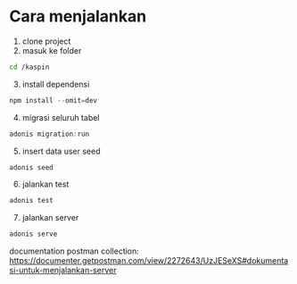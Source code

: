 # Cara menjalankan
1. clone project
2. masuk ke folder
```bash
cd /kaspin
```
3. install dependensi
```js
npm install --omit=dev
```
4. migrasi seluruh tabel
```js
adonis migration:run
```
5. insert data user seed
```js
adonis seed
```
6. jalankan test
```js
adonis test
```
7. jalankan server
```js
adonis serve
```

documentation postman collection: https://documenter.getpostman.com/view/2272643/UzJESeXS#dokumentasi-untuk-menjalankan-server 